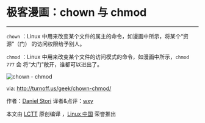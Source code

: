 # 极客漫画：chown 与 chmod

---

`chown` ：Linux 中用来改变某个文件的属主的命令，如漫画中所示，将某个“资源”（门）
的访问权限给予别人。

`chmod` ：Linux 中用来改变某个文件的访问模式的命令，如漫画中所示，`chmod 777` 会
将“大门”敞开，谁都可以进出了。

![chown - chmod](./chown-chmod.png)

via: http://turnoff.us/geek/chown-chmod/

作者：[Daniel Stori][a] 译者&点评：[wxy](https://github.com/wxy)

本文由 [LCTT](https://github.com/LCTT/TranslateProject) 原创编译
，[Linux 中国](https://linux.cn/) 荣誉推出

[a]: http://turnoff.us/about/
